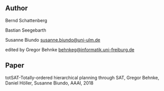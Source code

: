 ## Author
Bernd Schattenberg <no known mail>

Bastian Seegebarth <no known mail>

Susanne Biundo <susanne.biundo@uni-ulm.de>

edited by Gregor Behnke <behnkeg@informatik.uni-freiburg.de>

## Paper
totSAT-Totally-ordered hierarchical planning through SAT, Gregor Behnke, Daniel Höller, Susanne Biundo, AAAI, 2018
